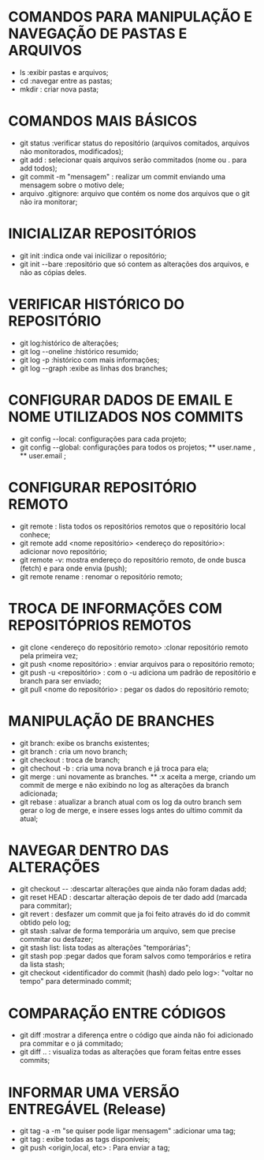# COMANDOS PARA MANIPULAÇÃO E NAVEGAÇÃO DE PASTAS E ARQUIVOS
* ls :exibir pastas e arquivos;
* cd :navegar entre as pastas;
* mkdir : criar nova pasta;

# COMANDOS MAIS BÁSICOS
* git status :verificar status do repositório (arquivos comitados, arquivos não monitorados, modificados);
* git add <nome>: selecionar quais arquivos serão commitados (nome ou . para add todos);
* git commit -m "mensagem" : realizar um commit enviando uma mensagem sobre o motivo dele;
* arquivo .gitignore: arquivo que contém os nome dos arquivos que o git não ira monitorar;

# INICIALIZAR REPOSITÓRIOS
* git init :indica onde vai inicilizar o repositório;
* git init --bare :repositório que só contem as alterações dos arquivos, e não as cópias deles.


# VERIFICAR HISTÓRICO DO REPOSITÓRIO
* git log:histórico de alterações;
* git log --oneline :histórico resumido;
* git log -p :histórico com mais informações;
* git log --graph :exibe as linhas dos branches;

# CONFIGURAR DADOS DE EMAIL E NOME UTILIZADOS NOS COMMITS
* git config --local: configurações para cada projeto;
* git config --global: configurações para todos os projetos;
**	user.name <nome>,
**	user.email <email de login do git>;


# CONFIGURAR REPOSITÓRIO REMOTO
* git remote : lista todos os repositórios remotos que o repositório local conhece;
* git remote add <nome repositório> <endereço do repositório>: adicionar novo repositório;
* git remote -v: mostra endereço do repositório remoto, de onde busca (fetch) e para onde envia (push);
* git remote rename <nome antigo> <nome novo>: renomar o repositório remoto;

# TROCA DE INFORMAÇÕES COM REPOSITÓPRIOS REMOTOS
* git clone <endereço do repositório remoto> <nome da pasta que ele vai criar> :clonar repositório remoto pela primeira vez;
* git push <nome repositório> <branch>: enviar arquivos para o repositório remoto;
* git push -u <repositório> <branch> : com o -u adiciona um padrão de repositório e branch para ser enviado;
* git pull <nome do repositório> <branch> : pegar os dados do repositório remoto;

# MANIPULAÇÃO DE BRANCHES
* git branch: exibe os branchs existentes;
* git branch <nome>: cria um novo branch;
* git checkout <nome>: troca de branch;
* git chechout -b <nome>: cria uma nova branch e já troca para ela;
* git merge <nome da branch que quero dar o merge>: uni novamente as branches.
**	:x aceita a merge, criando um commit de merge e não exibindo no log as alterações da branch adicionada;
* git rebase <branch que quero>: atualizar a branch atual com os log da outro branch sem gerar o log de merge, e insere esses logs antes do ultimo commit da atual;

# NAVEGAR DENTRO DAS ALTERAÇÕES
* git checkout -- <nome arquivo que quero desfazer> :descartar alterações que ainda não foram dadas add;
* git reset HEAD <nome ro arquivo>: descartar alteração depois de ter dado add (marcada para commitar);
* git revert <id do commit>: desfazer um commit que ja foi feito através do id do commit obtido pelo log;
* git stash :salvar de forma temporária um arquivo, sem que precise commitar ou desfazer;
* git stash list: lista todas as alterações "temporárias";
* git stash pop :pegar dados que foram salvos como temporários e retira da lista stash;
* git checkout <identificador do commit (hash) dado pelo log>: "voltar no tempo" para determinado commit;

# COMPARAÇÃO ENTRE CÓDIGOS
* git diff :mostrar a diferença entre o código que ainda não foi adicionado pra commitar e o já commitado;
* git diff <commit inicial>..<commit final> : visualiza todas as alterações que foram feitas entre esses commits;

# INFORMAR UMA VERSÃO ENTREGÁVEL (Release)
* git tag -a <nome versao> -m "se quiser pode ligar mensagem" :adicionar uma tag;
* git tag : exibe todas as tags disponíveis;
* git push <origin,local, etc> <nome da tag> : Para enviar a tag;